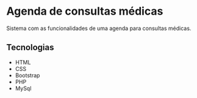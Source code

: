 # Agenda de consultas médicas
Sistema com as funcionalidades de uma agenda para consultas médicas.

## Tecnologias
- HTML
- CSS
- Bootstrap
- PHP
- MySql
